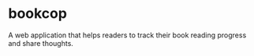# bookcop
A web application that helps readers to track their book reading progress and share thoughts.

